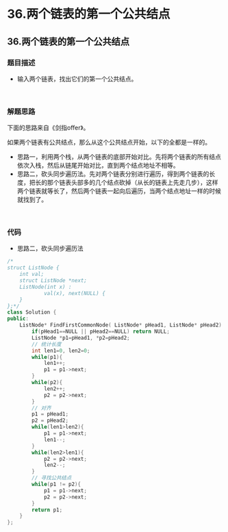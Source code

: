 # 36.两个链表的第一个公共结点


## 36.两个链表的第一个公共结点

### 题目描述  

- 输入两个链表，找出它们的第一个公共结点。

&nbsp;

### 解题思路  

下面的思路来自《剑指offer》。

如果两个链表有公共结点，那么从这个公共结点开始，以下的全都是一样的。

- 思路一，利用两个栈，从两个链表的底部开始对比。先将两个链表的所有结点依次入栈，然后从链尾开始对比，直到两个结点地址不相等。
- 思路二，砍头同步遍历法。先对两个链表分别进行遍历，得到两个链表的长度，把长的那个链表头部多的几个结点砍掉（从长的链表上先走几步），这样两个链表就等长了，然后两个链表一起向后遍历，当两个结点地址一样的时候就找到了。


&nbsp;

### 代码 

- 思路二，砍头同步遍历法

```c++
/*
struct ListNode {
	int val;
	struct ListNode *next;
	ListNode(int x) :
			val(x), next(NULL) {
	}
};*/
class Solution {
public:
    ListNode* FindFirstCommonNode( ListNode* pHead1, ListNode* pHead2) {
        if(pHead1==NULL || pHead2==NULL) return NULL;
        ListNode *p1=pHead1, *p2=pHead2;
        // 统计长度
        int len1=0, len2=0;
        while(p1){
            len1++;
            p1 = p1->next;
        }
        while(p2){
            len2++;
            p2 = p2->next;
        }
        // 对齐
        p1 = pHead1;
        p2 = pHead2;
        while(len1>len2){
            p1 = p1->next;
            len1--;
        }
        while(len2>len1){
            p2 = p2->next;
            len2--;
        }
        // 寻找公共结点
        while(p1 != p2){
            p1 = p1->next;
            p2 = p2->next;
        }
        return p1;
    }
};
```





